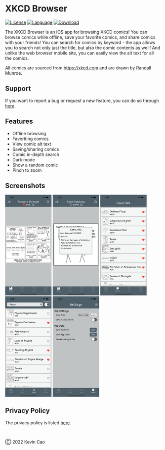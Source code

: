 # XKCD Browser

[![License](https://img.shields.io/badge/license-MIT-informational)](https://github.com/defCoding/bot-TA-discord/blob/master/LICENSE)
[![Language](https://img.shields.io/badge/Code-Swift-%23ff6931?logo=Swift)](https://developer.apple.com/swift/)
[![Download](https://img.shields.io/badge/Get-App%20Store-%230D96F6?logo=AppStore)](https://apps.apple.com/us/app/xkcd-browser/id1618306887)

The XKCD Browser is an iOS app for browsing XKCD comics! You can browse comics while offline, save your favorite comics, and share comics with your friends! You can search for comics by keyword - the app allows you to search not only just the title, but also the comic contents as well! And unlike the web browser mobile site, you can easily view the alt text for all the comics.

All comics are sourced from https://xkcd.com and are drawn by Randall Munroe.

## Support
If you want to report a bug or request a new feature, you can do so through [here](https://github.com/defCoding/xkcd-browser-ios/issues/new/choose).

## Features
- Offline browsing
- Favoriting comics
- View comic alt text
- Saving/sharing comics
- Comic in-depth search
- Dark mode
- Show a random comic
- Pinch to zoom

## Screenshots
<p float="left">
  <img src="https://github.com/defCoding/xkcd-browser-ios/blob/main/preview/screenshots/6.5/homepage.png" width=150 />
  <img src="https://github.com/defCoding/xkcd-browser-ios/blob/main/preview/screenshots/6.5/homepage2.png" width=150 />
  <img src="https://github.com/defCoding/xkcd-browser-ios/blob/main/preview/screenshots/6.5/favorites.png" width=150 />
  <img src="https://github.com/defCoding/xkcd-browser-ios/blob/main/preview/screenshots/6.5/search.png" width=150 />
  <img src="https://github.com/defCoding/xkcd-browser-ios/blob/main/preview/screenshots/6.5/settings.png" width=150 />
 </p>
 
## Privacy Policy
The privacy policy is listed [here](https://github.com/defCoding/xkcd-browser-ios/blob/main/PRIVACY.md).

<br />

Ⓒ 2022 Kevin Cao
